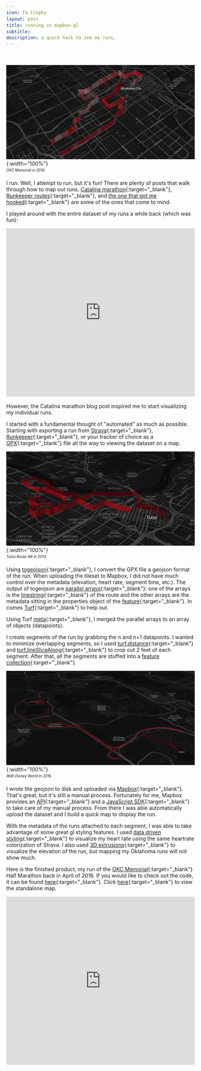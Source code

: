 ```yaml
---
icon: fa-trophy
layout: post
title: running in mapbox-gl
subtitle:
description: a quick hack to see my runs.
---
```


<br/><br/>
![okc](/assets/img/run/okc.png){:width="100%"}<br/>
<sub><sup>*OKC Memorial in 2016*</sup></sub>

I run. Well, I attempt to run, but it's fun! There are plenty of posts that walk through how to map out runs. [Catalina marathon](https://www.mapbox.com/blog/run-the-catalina-eco-marathon-in-3d/){:target="_blank"}, [Runkeeper routes](https://www.mapbox.com/blog/runkeeper-routes){:target="_blank"}, and [the one that got me hooked](https://www.mapbox.com/blog/2012-08-28-running-maps/){:target="_blank"} are some of the ones that come to mind.

I played around with the entire dataset of my runs a while back (which was fun): 

<iframe width='100%' height='450px' frameBorder='0' src='https://api.mapbox.com/v4/jvrousseau.lgbcme65/zoompan,attribution,share.html?access_token=pk.eyJ1IjoianZyb3Vzc2VhdSIsImEiOiJYYUNlcVRZIn0.lp0867Jn5ynlj72kMwICSA#13/35.2017/-97.4476'></iframe>

However, the Catalina marathon blog post inspired me to start visualizing my individual runs. 

I started with a fundamental thought of "automated" as much as possible. Starting with exporting a run from [Strava](https://www.strava.com/){:target="_blank"}, [Runkeeper](https://runkeeper.com){:target="_blank"}, or your tracker of choice as a [GPX](http://www.topografix.com/gpx.asp){:target="_blank"} file all the way to viewing the dataset on a map.

![tulsa](/assets/img/run/tulsa.png){:width="100%"}<br/>
<sub><sup>*Tulsa Route-66 in 2014*</sup></sub>

Using [togeojson](https://github.com/mapbox/togeojson){:target="_blank"}, I convert the GPX file a geojson format of the run. When uploading the tileset to Mapbox, I did not have much control over the metadata (elevation, heart rate, segment time, etc.). The output of togeojson are [parallel arrays](https://en.wikipedia.org/wiki/Parallel_array){:target="_blank"}: one of the arrays is the [linestring](http://geojson.org/geojson-spec.html#linestring){:target="_blank"} of the route and the other arrays are the metadata sitting in the properties object of the [feature](http://geojson.org/geojson-spec.html#feature-objects){:target="_blank"}. In comes [Turf](http://turfjs.org/){:target="_blank"} to help out.


Using Turf [meta](http://turfjs.org/docs.html#coordall){:target="_blank"}, I merged the parallel arrays to an array of objects (datapoints). 

I create segments of the run by grabbing the n and n+1 datapoints. I wanted to minimize overlapping segments, so I used [turf.distance](http://turfjs.org/docs.html#distance){:target="_blank"} and [turf.lineSliceAlong](http://turfjs.org/docs.html#lineslicealong){:target="_blank"} to crop out 2 feet of each segment. After that, all  the segments are stuffed into a [feature collection](http://geojson.org/geojson-spec.html#feature-collection-objects){:target="_blank"}.

![disney](/assets/img/run/disney.png){:width="100%"}<br/>
<sub><sup>*Walt Disney World in 2016*</sup></sub>

I wrote the geojson to disk and uploaded via [Mapbox](https://www.mapbox.com/studio/){:target="_blank"}. That's great, but it's still a manual process. Fortunately for me, Mapbox provides an [API](https://www.mapbox.com/api-documentation/#uploads){:target="_blank"} and a [JavaScript SDK](https://github.com/mapbox/mapbox-sdk-js){:target="_blank"} to take care of my manual process. From there I was able automatically upload the dataset and I build a quick map to display the run. 

With the metadata of the runs attached to each segment, I was able to take advantage of some great gl styling features. I used [data driven styling](https://www.mapbox.com/blog/data-driven-styling/){:target="_blank"} to visualize my heart rate using the same heartrate colorization of Strava. I also used [3D extrusions](https://www.mapbox.com/mapbox-gl-style-spec/#layers-fill-extrusion){:target="_blank"} to visualize the elevation of the run, but mapping my Oklahoma runs will not show much.

Here is the finished product, my run of the [OKC Memorial](http://okcmarathon.com/){:target="_blank"} Half Marathon back in April of 2016. If you would like to check out the code, it can be found [here](https://github.com/jvrousseau/mapbox-gpx){:target="_blank"}. Click [here](http://rousseau.io/mapbox-gpx){:target="_blank"} to view the standalone map.

<iframe width='100%' height='450px' frameBorder='0' src='http://rousseau.io/mapbox-gpx'></iframe>



